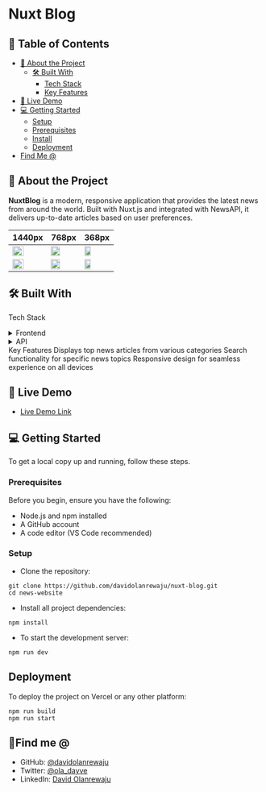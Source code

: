 # Nuxt Blog
<!-- TABLE OF CONTENTS -->
## 📗 Table of Contents
- [📖 About the Project](#about-project)
  - [🛠 Built With](#built-with)
    - [Tech Stack](#tech-stack)
    - [Key Features](#key-features)
- [🚀 Live Demo](#live-demo)
- [💻 Getting Started](#getting-started)
  - [Setup](#setup)
  - [Prerequisites](#prerequisites)
  - [Install](#install)
  - [Deployment](#triangular_flag_on_post-deployment)
 - [Find Me @](#find-me)
 
<!-- PROJECT DESCRIPTION -->
## 📖 About the Project <a name="about-project"></a>
**NuxtBlog** is a modern, responsive application that provides the latest news from around the world. Built with Nuxt.js and integrated with NewsAPI, it delivers up-to-date articles based on user preferences.

| 1440px                                                    | 768px                                                      | 368px                                                    |
| ---------------------------------------------------------- | ---------------------------------------------------------- | -------------------------------------------------------- |
| <img src="https://github.com/user-attachments/assets/09241b98-3bce-4c41-8ca7-27aeb79449bc" width=60%> | <img src="https://github.com/user-attachments/assets/53db6c6f-34d0-4776-af6b-d3012c374616" width=60%> | <img src="https://github.com/user-attachments/assets/5b093e9a-98e2-4780-9ffd-3d9c68f69b56" width=50%> |
| <img src="https://github.com/user-attachments/assets/8afa558d-0c60-4ab0-ac9f-55b87018b2c2" width=60%> | <img src="https://github.com/user-attachments/assets/48bb3a5e-97a0-47e2-814a-e32a13969bd0" width=60%> |<img src="https://github.com/user-attachments/assets/54294cfe-bce9-49f9-a4bf-0a87d6fb2417" width=50%> |


## 🛠 Built With <a name="built-with"></a>
Tech Stack <a name="tech-stack"></a>
<details> <summary>Frontend</summary> <ul> <li>Nuxt.js</li> <li>TypeScript</li> <li>CSS</li> </ul> </details> <details> <summary>API</summary> <ul> <li>NewsAPI</li> </ul> </details>
Key Features <a name="key-features"></a>
 Displays top news articles from various categories
 Search functionality for specific news topics
 Responsive design for seamless experience on all devices

## 🚀 Live Demo <a name="live-demo"></a>
- [Live Demo Link](https://nuxt-blog-six-mu.vercel.app/)

## 💻 Getting Started <a name="getting-started"></a>
To get a local copy up and running, follow these steps.

### Prerequisites
Before you begin, ensure you have the following:
- Node.js and npm installed
- A GitHub account
- A code editor (VS Code recommended)

### Setup
- Clone the repository:
```
git clone https://github.com/davidolanrewaju/nuxt-blog.git
cd news-website
```

- Install all project dependencies:
```
npm install
```

- To start the development server:
```
npm run dev
```

## Deployment <a name="deployment"></a>
To deploy the project on Vercel or any other platform:
```
npm run build
npm run start
```

## 👤Find me @ <a name="find-me"></a>
- GitHub: [@davidolanrewaju](https://github.com/davidolanrewaju)
- Twitter: [@ola_dayve](https://twitter.com/ola_dayve)
- LinkedIn: [David Olanrewaju](https://www.linkedin.com/in/david-olanrewaju)
